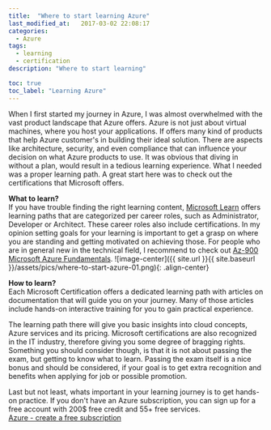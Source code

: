 ```yaml
---
title:  "Where to start learning Azure"
last_modified_at:   2017-03-02 22:08:17
categories: 
  - Azure
tags:
  - learning
  - certification
description: "Where to start learning"

toc: true
toc_label: "Learning Azure"
---
```


When I first started my journey in Azure, I was almost overwhelmed with the vast product landscape that Azure offers. Azure is not just about virtual machines, where you host your applications. If offers many kind of products that help Azure customer's in building their ideal solution. There are aspects like architecture, security, and even compliance that can influence your decision on what Azure products to use. 
It was obvious that diving in without a plan, would result in a tedious learning experience. What I needed was a proper learning path. A great start here was to check out the certifications that Microsoft offers.

**What to learn?**   
If you have trouble finding the right learning content, [Microsoft Learn](https://learn.microsoft.com/en-us/training/career-paths/) offers learning paths that are categorized per career roles, such as Administrator, Developer or Architect. These career roles also include certifications. In my opinion setting goals for your learning is important to get a grasp on where you are standing and getting motivated on achieving those. For people who are in general new in the technical field, I recommend to check out [Az-900 Microsoft Azure Fundamentals](https://learn.microsoft.com/de-de/certifications/azure-fundamentals/?WT.mc_id=modinfra-10582-thmaure). 
![image-center]({{ site.url }}{{ site.baseurl }}/assets/pics/where-to-start-azure-01.png){: .align-center}
<!-- linking into "why you should get certified -->

**How to learn?**    
Each Microsoft Certification offers a dedicated learning path with articles on documentation that will guide you on your journey. Many of those articles include hands-on interactive training for you to gain practical experience.

The learning path there will give you basic insights into cloud concepts, Azure services and its pricing. Microsoft certifications are also recognized in the IT industry, therefore giving you some degree of bragging rights. Something you should consider though, is that it is not about passing the exam, but getting to know what to learn. Passing the exam itself is a nice bonus and should be considered, if your goal is to get extra recognition and benefits when applying for job or possible promotion. 


Last but not least, whats important in your learning journey is to get hands-on practice. If you don't have an Azure subscription, you can sign up for a free account with 200$ free credit and 55+ free services.  
[Azure - create a free subscription](https://azure.microsoft.com/en-in/free/)

